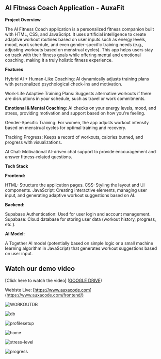 ## AI Fitness Coach Application - AuxaFit


**Project Overview**

The AI Fitness Coach application is a personalized fitness companion built with HTML, CSS, and JavaScript. It uses artificial intelligence to create adaptive workout routines based on user inputs such as energy levels, mood, work schedule, and even gender-specific training needs (e.g., adjusting workouts based on menstrual cycles). This app helps users stay on track with their fitness goals while offering mental and emotional coaching, making it a truly holistic fitness experience.

**Features**

Hybrid AI + Human-Like Coaching:
     AI dynamically adjusts training plans with personalized psychological check-ins and motivation.

Work-Life Adaptive Training Plans:
     Suggests alternative workouts if there are disruptions in your schedule, such as travel or work commitments.

**Emotional & Mental Coaching:**
     AI checks on your energy levels, mood, and stress, providing motivation and support based on how you're feeling.

Gender-Specific Training:
     For women, the app adjusts workout intensity based on menstrual cycles for optimal training and recovery.

Tracking Progress:
     Keeps a record of workouts, calories burned, and progress with visualizations.

AI Chat:
     Motivational AI-driven chat support to provide encouragement and answer fitness-related questions.

****Tech Stack****

**Frontend:**

HTML: Structure the application pages.
CSS: Styling the layout and UI components.
JavaScript: Creating interactive elements, managing user input, and generating adaptive workout suggestions based on AI.

**Backend:**

Supabase Authentication: Used for user login and account management.
Supabase: Cloud database for storing user data (workout history, progress, etc.).

**AI Model:**

A Together AI model (potentially based on simple logic or a small machine learning algorithm in JavaScript) that generates workout suggestions based on user input.



## Watch our demo video

[Click here to watch the video] ([GOOGLE DRIVE](https://drive.google.com/file/d/1sPdJrlE01TFETYFfUz57plXcV3w0nTuJ/view?usp=drive_link))

Webiste Live: [https://www.auxacode.com](https://www.auxacode.com/frontend/)







![WORKOUTDB](https://github.com/user-attachments/assets/5575084c-2ddd-4f84-851c-bbe66c370b3b)

![db](https://github.com/user-attachments/assets/f2a68916-e668-4ffc-bc55-14acb43652f7)

![profilesetup](https://github.com/user-attachments/assets/8a0f83e9-9c97-4c9f-8fe2-1d1870ed4aee)

![home](https://github.com/user-attachments/assets/6092bbb1-06e0-44dc-9a38-ec022e93de5b)

![stress-level](https://github.com/user-attachments/assets/68e8f30f-ac08-46bc-b562-1477bb538081)

![progress](https://github.com/user-attachments/assets/932075f3-0175-4a75-96ba-2acd5a3405e2)



